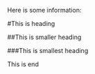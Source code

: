 Here is some information:

#This is heading

##This is smaller heading

###This is smallest heading

This is end
